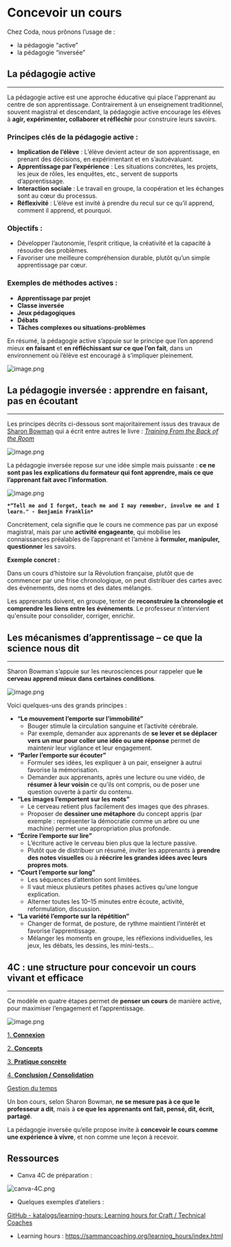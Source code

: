 # Concevoir un cours

Chez Coda, nous prônons l’usage de :

- la pédagogie “active”
- la pédagogie “inversée”

## La pédagogie active

---

La pédagogie active est une approche éducative qui place l'apprenant au centre de son apprentissage. Contrairement à un enseignement traditionnel, souvent magistral et descendant, la pédagogie active encourage les élèves à **agir, expérimenter, collaborer et réfléchir** pour construire leurs savoirs.

### Principes clés de la pédagogie active :

- **Implication de l’élève** : L’élève devient acteur de son apprentissage, en prenant des décisions, en expérimentant et en s’autoévaluant.
- **Apprentissage par l’expérience** : Les situations concrètes, les projets, les jeux de rôles, les enquêtes, etc., servent de supports d’apprentissage.
- **Interaction sociale** : Le travail en groupe, la coopération et les échanges sont au cœur du processus.
- **Réflexivité** : L’élève est invité à prendre du recul sur ce qu’il apprend, comment il apprend, et pourquoi.

### Objectifs :

- Développer l’autonomie, l’esprit critique, la créativité et la capacité à résoudre des problèmes.
- Favoriser une meilleure compréhension durable, plutôt qu’un simple apprentissage par cœur.

### Exemples de méthodes actives :

- **Apprentissage par projet**
- **Classe inversée**
- **Jeux pédagogiques**
- **Débats**
- **Tâches complexes ou situations-problèmes**

En résumé, la pédagogie active s’appuie sur le principe que l’on apprend mieux **en faisant** et **en réfléchissant sur ce que l’on fait**, dans un environnement où l’élève est encouragé à s’impliquer pleinement.

![image.png](attachment:7b445574-8e38-4c1a-be90-a35d8c801a17:image.png)

## La pédagogie inversée : apprendre en faisant, pas en écoutant

---

Les principes décrits ci-dessous sont majoritairement issus des travaux de [Sharon Bowman](https://bowperson.com/) qui a écrit entre autres le livre : [*Training From the Back of the Room*](https://www.fnac.com/ia830831/L-Sharon-Bowman)

![image.png](attachment:6e36dd55-5e83-453f-8409-0232cea7f280:image.png)

La pédagogie inversée repose sur une idée simple mais puissante : **ce ne sont pas les explications du formateur qui font apprendre, mais ce que l’apprenant fait avec l’information**.

![image.png](attachment:a9bd6e18-d373-4ef0-a422-fabe8ab0aac1:image.png)

**`*“Tell me and I forget, teach me and I may remember, involve me and I learn." - Benjamin Franklin*`**

Concrètement, cela signifie que le cours ne commence pas par un exposé magistral, mais par une **activité engageante**, qui mobilise les connaissances préalables de l’apprenant et l’amène à **formuler, manipuler, questionner** les savoirs.

**Exemple concret :**

Dans un cours d’histoire sur la Révolution française, plutôt que de commencer par une frise chronologique, on peut distribuer des cartes avec des événements, des noms et des dates mélangés. 

Les apprenants doivent, en groupe, tenter de **reconstruire la chronologie et comprendre les liens entre les événements**. Le professeur n'intervient qu'ensuite pour consolider, corriger, enrichir.

## Les mécanismes d’apprentissage – ce que la science nous dit

---

Sharon Bowman s’appuie sur les neurosciences pour rappeler que **le cerveau apprend mieux dans certaines conditions**. 

![image.png](attachment:aca0d092-32ed-46c6-8fda-6eb7bc785f8c:image.png)

Voici quelques-uns des grands principes :

- **“Le mouvement l’emporte sur l’immobilité”**
    - Bouger stimule la circulation sanguine et l’activité cérébrale.
    - Par exemple, demander aux apprenants de **se lever et se déplacer vers un mur pour coller une idée ou une réponse** permet de maintenir leur vigilance et leur engagement.
- **“Parler l’emporte sur écouter”**
    - Formuler ses idées, les expliquer à un pair, enseigner à autrui favorise la mémorisation.
    - Demander aux apprenants, après une lecture ou une vidéo, de **résumer à leur voisin** ce qu’ils ont compris, ou de poser une question ouverte à partir du contenu.
- **“Les images l’emportent sur les mots”**
    - Le cerveau retient plus facilement des images que des phrases.
    - Proposer de **dessiner une métaphore** du concept appris (par exemple : représenter la démocratie comme un arbre ou une machine) permet une appropriation plus profonde.
- **“Écrire l’emporte sur lire”**
    - L’écriture active le cerveau bien plus que la lecture passive.
    - Plutôt que de distribuer un résumé, inviter les apprenants à **prendre des notes visuelles** ou à **réécrire les grandes idées avec leurs propres mots**.
- **“Court l’emporte sur long”**
    - Les séquences d’attention sont limitées.
    - Il vaut mieux plusieurs petites phases actives qu’une longue explication.
    - Alterner toutes les 10–15 minutes entre écoute, activité, reformulation, discussion.
- **“La variété l’emporte sur la répétition”**
    - Changer de format, de posture, de rythme maintient l’intérêt et favorise l’apprentissage.
    - Mélanger les moments en groupe, les réflexions individuelles, les jeux, les débats, les dessins, les mini-tests...

## **4C** : une structure pour concevoir un cours vivant et efficace

---

Ce modèle en quatre étapes permet de **penser un cours** de manière active, pour maximiser l’engagement et l’apprentissage.

![image.png](attachment:27f00be2-6d5c-4c33-9e3b-5bc1815bdcd2:image.png)

[1. **Connexion**](https://www.notion.so/1-Connexion-cdb6846a451040f1b0ab304a11c2e010?pvs=21)

[2. **Concepts**](https://www.notion.so/2-Concepts-d967161d9ddc4344857cadad23171b98?pvs=21)

[3. **Pratique concrète**](https://www.notion.so/3-Pratique-concr-te-210d67b30de48030b78bce32678877f1?pvs=21)

[4. **Conclusion / Consolidation**](https://www.notion.so/4-Conclusion-Consolidation-62c461ed794e4656b5b8395f679965c0?pvs=21)

[Gestion du temps](https://www.notion.so/Gestion-du-temps-babb6f26944b4b1cb2801527ccc55b1c?pvs=21)

Un bon cours, selon Sharon Bowman, **ne se mesure pas à ce que le professeur a dit**, mais à **ce que les apprenants ont fait, pensé, dit, écrit, partagé**.

La pédagogie inversée qu’elle propose invite à **concevoir le cours comme une expérience à vivre**, et non comme une leçon à recevoir.

## Ressources

- Canva 4C de préparation :

![canva-4C.png](attachment:3b1ced54-ac06-4816-9fc9-d21a93982f4e:canva-4C.png)

- Quelques exemples d’ateliers :

[GitHub - katalogs/learning-hours: Learning hours for Craft / Technical Coaches](https://github.com/katalogs/learning-hours)

- Learning hours : https://sammancoaching.org/learning_hours/index.html
